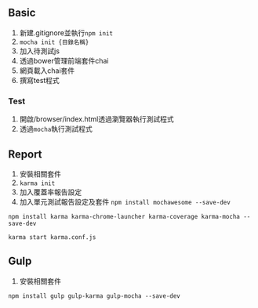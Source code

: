 ## Basic ##

1. 新建.gitignore並執行`npm init`
2. `mocha init {目錄名稱}`
3. 加入待測試js
4. 透過bower管理前端套件chai
5. 網頁載入chai套件
6. 撰寫test程式

### Test ###
1. 開啟/browser/index.html透過瀏覽器執行測試程式
2. 透過`mocha`執行測試程式

## Report ##
1. 安裝相關套件
2. `karma init`
3. 加入覆蓋率報告設定
4. 加入單元測試報告設定及套件 `npm install mochawesome --save-dev`

```
npm install karma karma-chrome-launcher karma-coverage karma-mocha --save-dev
```

```
karma start karma.conf.js
```

## Gulp ##
1. 安裝相關套件


```
npm install gulp gulp-karma gulp-mocha --save-dev
```
